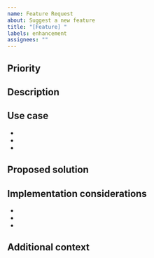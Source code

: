 ```yaml
---
name: Feature Request
about: Suggest a new feature
title: "[Feature] "
labels: enhancement
assignees: ""
---
```


## Priority

<!-- High, Medium, Low -->

## Description

<!-- A clear and concise description of the feature you'd like -->

## Use case

<!-- Describe the problem this feature would solve or the value it would add -->

-
-
-

## Proposed solution

<!-- Describe how you envision this feature working -->

## Implementation considerations

<!-- Technical considerations, potential challenges, or requirements -->

-
-
-

## Additional context

<!-- Add any other context, mockups, or examples about the feature request -->

